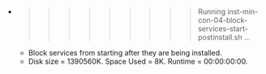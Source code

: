 * >>>>>>>>> Running inst-min-con-04-block-services-start-postinstall.sh ...
  * Block services from starting after they are being installed.
  * Disk size = 1390560K. Space Used = 8K. Runtime = 00:00:00:00.
